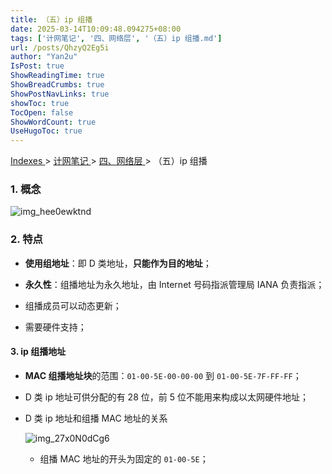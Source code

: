 ```yaml
---
title: （五）ip 组播
date: 2025-03-14T10:09:48.094275+08:00
tags: ['计网笔记', '四、网络层', '（五）ip 组播.md']
url: /posts/QhzyQ2Eg5i
author: "Yan2u"
IsPost: true
ShowReadingTime: true
ShowBreadCrumbs: true
ShowPostNavLinks: true
showToc: true
TocOpen: false
ShowWordCount: true
UseHugoToc: true
---
```


<a href="/notes408/chapters_index"> Indexes </a> > <a href="/notes408/indexes/xIRy1MDUIU"> 计网笔记 </a> > <a href="/notes408/indexes/KBqa1knYFw"> 四、网络层 </a> > （五）ip 组播

### 1. 概念

![img_hee0ewktnd](https://cloudflare-imgbed-ajc.pages.dev/file/1741871371796_hee0ewktnd.png)

### 2. 特点

- **使用组地址**：即 D 类地址，**只能作为目的地址**；

- **永久性**：组播地址为永久地址，由 Internet 号码指派管理局 IANA 负责指派；

- 组播成员可以动态更新；

- 需要硬件支持；

#### 3. ip 组播地址

- **MAC 组播地址块**的范围：`01-00-5E-00-00-00` 到 `01-00-5E-7F-FF-FF`；

- D 类 ip 地址可供分配的有 28 位，前 5 位不能用来构成以太网硬件地址；

- D 类 ip 地址和组播 MAC 地址的关系

	![img_27x0N0dCg6](https://cloudflare-imgbed-ajc.pages.dev/file/1741871381323_27x0N0dCg6.png)

	- 组播 MAC 地址的开头为固定的 `01-00-5E`；

